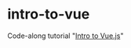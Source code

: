 # intro-to-vue

Code-along tutorial "[Intro to Vue.js](https://www.vuemastery.com/courses/intro-to-vue-js/vue-instance/)"
